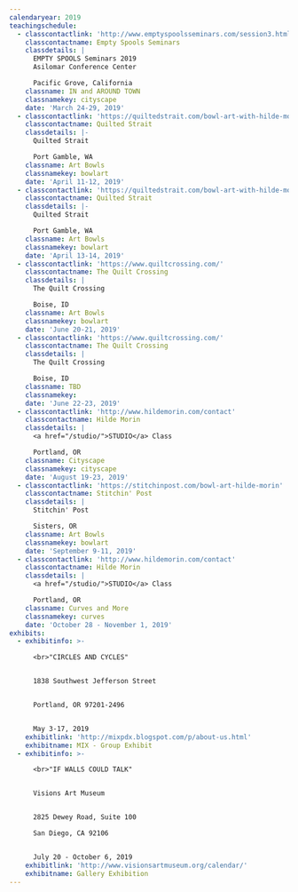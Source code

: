 ```yaml
---
calendaryear: 2019
teachingschedule:
  - classcontactlink: 'http://www.emptyspoolsseminars.com/session3.html'
    classcontactname: Empty Spools Seminars
    classdetails: |
      EMPTY SPOOLS Seminars 2019
      Asilomar Conference Center

      Pacific Grove, California
    classname: IN and AROUND TOWN
    classnamekey: cityscape
    date: 'March 24-29, 2019'
  - classcontactlink: 'https://quiltedstrait.com/bowl-art-with-hilde-morin-begins-4-11-19'
    classcontactname: Quilted Strait
    classdetails: |-
      Quilted Strait

      Port Gamble, WA
    classname: Art Bowls
    classnamekey: bowlart
    date: 'April 11-12, 2019'
  - classcontactlink: 'https://quiltedstrait.com/bowl-art-with-hilde-morin-begins-4-13-19'
    classcontactname: Quilted Strait
    classdetails: |-
      Quilted Strait

      Port Gamble, WA
    classname: Art Bowls
    classnamekey: bowlart
    date: 'April 13-14, 2019'
  - classcontactlink: 'https://www.quiltcrossing.com/'
    classcontactname: The Quilt Crossing
    classdetails: |
      The Quilt Crossing

      Boise, ID
    classname: Art Bowls
    classnamekey: bowlart
    date: 'June 20-21, 2019'
  - classcontactlink: 'https://www.quiltcrossing.com/'
    classcontactname: The Quilt Crossing
    classdetails: |
      The Quilt Crossing

      Boise, ID
    classname: TBD
    classnamekey:
    date: 'June 22-23, 2019'
  - classcontactlink: 'http://www.hildemorin.com/contact'
    classcontactname: Hilde Morin
    classdetails: |
      <a href="/studio/">STUDIO</a> Class

      Portland, OR
    classname: Cityscape
    classnamekey: cityscape
    date: 'August 19-23, 2019'
  - classcontactlink: 'https://stitchinpost.com/bowl-art-hilde-morin'
    classcontactname: Stitchin' Post
    classdetails: |
      Stitchin' Post

      Sisters, OR
    classname: Art Bowls
    classnamekey: bowlart
    date: 'September 9-11, 2019'
  - classcontactlink: 'http://www.hildemorin.com/contact'
    classcontactname: Hilde Morin
    classdetails: |
      <a href="/studio/">STUDIO</a> Class

      Portland, OR
    classname: Curves and More
    classnamekey: curves
    date: 'October 28 - November 1, 2019'
exhibits:
  - exhibitinfo: >-

      <br>"CIRCLES AND CYCLES"


      1838 Southwest Jefferson Street


      Portland, OR 97201-2496


      May 3-17, 2019
    exhibitlink: 'http://mixpdx.blogspot.com/p/about-us.html'
    exhibitname: MIX - Group Exhibit
  - exhibitinfo: >-

      <br>"IF WALLS COULD TALK"


      Visions Art Museum


      2825 Dewey Road, Suite 100

      San Diego, CA 92106


      July 20 - October 6, 2019
    exhibitlink: 'http://www.visionsartmuseum.org/calendar/'
    exhibitname: Gallery Exhibition
---
```

